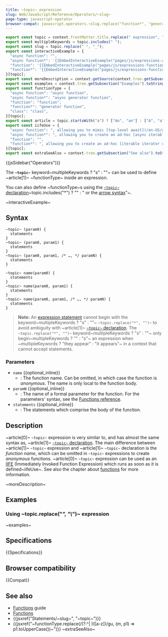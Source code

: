 ```yaml
---
title: ~topic~ expression
slug: Web/JavaScript/Reference/Operators/~slug~
page-type: javascript-operator
browser-compat: javascript.operators.~slug.replace("function*", "generator_function")~
---
```


```js setup
export const topic = context.frontMatter.title.replace(" expression", "");
export const multipleKeywords = topic.includes(" ");
export const slug = topic.replace(" ", "_");
export const interactiveExample = {
  "async function": "",
  "async function*": '{{EmbedInteractiveExample("pages/js/expressions-async-function-asterisk.html", "taller")}}',
  "function": '{{EmbedInteractiveExample("pages/js/expressions-functionexpression.html", "shorter")}}',
  "function*": '{{EmbedInteractiveExample("pages/js/expressions-functionasteriskexpression.html", "taller")}}',
}[topic];
export const moreDescription = context.getSource(context.tree.getSubsection("Description").ast.slice(1));
export const examples = context.tree.getSubsection("Examples").toString().replace(/^### Using .*/u, "").trim();
export const functionType = {
  "async function": "async function",
  "async function*": "async generator function",
  "function": "function",
  "function*": "generator function",
  "class": "class",
}[topic];
export const article = topic.startsWith("a") ? ["An", "an"] : ["A", "a"];
export const iifeUse = {
  "async function": ", allowing you to mimic [top-level await](/en-US/docs/Web/JavaScript/Guide/Modules#top_level_await)",
  "async function*": ", allowing you to create an ad-hoc [async iterable object](/en-US/docs/Web/JavaScript/Reference/Iteration_protocols#the_async_iterator_and_async_iterable_protocols)",
  "function": "",
  "function*": ", allowing you to create an ad-hoc [iterable iterator object](/en-US/docs/Web/JavaScript/Reference/Iteration_protocols#the_iterable_protocol)",
}[topic];
export const extraSeeAlso = context.tree.getSubsection("See also").toString().split("\n").slice(4).join("\n");
```

{{jsSidebar("Operators")}}

The **`~topic~`** keyword~multipleKeywords ? "s" : ""~ can be used to define ~article[1]~ ~functionType~ inside an expression.

You can also define ~functionType~s using the [`~topic~` declaration](/en-US/docs/Web/JavaScript/Reference/Statements/~slug~)~topic.includes("*") ? "" : " or the [arrow syntax](/en-US/docs/Web/JavaScript/Reference/Functions/Arrow_functions)"~.

~interactiveExample~

## Syntax

```js-nolint
~topic~ (param0) {
  statements
}
~topic~ (param0, param1) {
  statements
}
~topic~ (param0, param1, /* …, */ paramN) {
  statements
}

~topic~ name(param0) {
  statements
}
~topic~ name(param0, param1) {
  statements
}
~topic~ name(param0, param1, /* …, */ paramN) {
  statements
}
```

> **Note:** An [expression statement](/en-US/docs/Web/JavaScript/Reference/Statements/Expression_statement) cannot begin with the keyword~multipleKeywords ? "s" : ""~ `~topic.replace("*", "")~` to avoid ambiguity with ~article[1]~ [`~topic~` declaration](/en-US/docs/Web/JavaScript/Reference/Statements/~slug~). The `~topic.replace("*", "")~` keyword~multipleKeywords ? "s" : ""~ only begin~multipleKeywords ? "" : "s"~ an expression when ~multipleKeywords ? "they appear" : "it appears"~ in a context that cannot accept statements.

### Parameters

- `name` {{optional_inline}}
  - : The function name. Can be omitted, in which case the function is _anonymous_. The name is only local to the function body.
- `paramN` {{optional_inline}}
  - : The name of a formal parameter for the function. For the parameters' syntax, see the [Functions reference](/en-US/docs/Web/JavaScript/Guide/Functions#function_parameters).
- `statements` {{optional_inline}}
  - : The statements which comprise the body of the function.

## Description

~article[0]~ `~topic~` expression is very similar to, and has almost the same syntax as, ~article[1]~ [`~topic~` declaration](/en-US/docs/Web/JavaScript/Reference/Statements/~slug~). The main difference between ~article[1]~ `~topic~` expression and ~article[1]~ `~topic~` declaration is the _function name_, which can be omitted in `~topic~` expressions to create _anonymous_ functions. ~article[0]~ `~topic~` expression can be used as an [IIFE](/en-US/docs/Glossary/IIFE) (Immediately Invoked Function Expression) which runs as soon as it is defined~iifeUse~. See also the chapter about [functions](/en-US/docs/Web/JavaScript/Reference/Functions) for more information.

~moreDescription~

## Examples

### Using ~topic.replace("*", "\\*")~ expression

~examples~

## Specifications

{{Specifications}}

## Browser compatibility

{{Compat}}

## See also

- [Functions](/en-US/docs/Web/JavaScript/Guide/Functions) guide
- [Functions](/en-US/docs/Web/JavaScript/Reference/Functions)
- {{jsxref("Statements/~slug~", "~topic~")}}
- {{jsxref("~functionType.replace(/(?:^| )([a-z])/gu, (m, p1) => p1.toUpperCase())~")}}
~extraSeeAlso~
